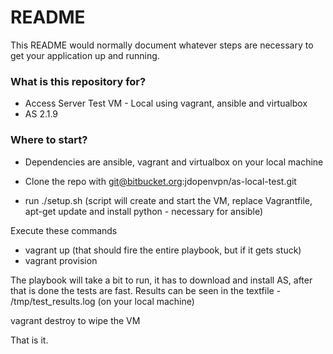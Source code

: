 # README #

This README would normally document whatever steps are necessary to get your application up and running.

### What is this repository for? ###

* Access Server Test VM - Local using vagrant, ansible and virtualbox
* AS 2.1.9

### Where to start? ###

* Dependencies are ansible, vagrant and virtualbox on your local machine

* Clone the repo with git@bitbucket.org:jdopenvpn/as-local-test.git
* run ./setup.sh (script will create and start the VM, replace Vagrantfile, apt-get update and install python - necessary for ansible) 

Execute these commands

* vagrant up (that should fire the entire playbook, but if it gets stuck)
* vagrant provision

The playbook will take a bit to run, it has to download and install AS, after that is done the tests are fast.  Results can be seen in the textfile -
/tmp/test_results.log (on your local machine)

vagrant destroy to wipe the VM

That is it.